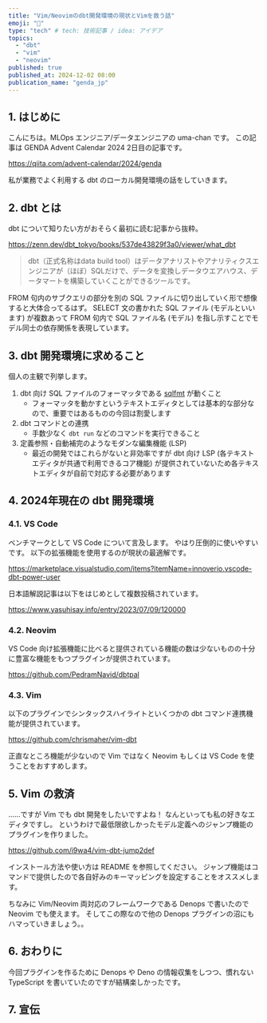 ```yaml
---
title: "Vim/Neovimのdbt開発環境の現状とVimを救う話"
emoji: "🐴"
type: "tech" # tech: 技術記事 / idea: アイデア
topics:
  - "dbt"
  - "vim"
  - "neovim"
published: true
published_at: 2024-12-02 08:00
publication_name: "genda_jp"
---
```


## 1. はじめに

こんにちは。MLOps エンジニア/データエンジニアの uma-chan です。
この記事は GENDA Advent Calendar 2024 2日目の記事です。

https://qiita.com/advent-calendar/2024/genda

私が業務でよく利用する dbt のローカル開発環境の話をしていきます。

## 2. dbt とは

dbt について知りたい方がおそらく最初に読む記事から抜粋。

https://zenn.dev/dbt_tokyo/books/537de43829f3a0/viewer/what_dbt

> dbt（正式名称はdata build tool）はデータアナリストやアナリティクスエンジニアが（ほぼ）SQLだけで、データを変換しデータウエアハウス、データマートを構築していくことができるツールです。

FROM 句内のサブクエリの部分を別の SQL ファイルに切り出していく形で想像すると大体合ってるはず。
SELECT 文の書かれた SQL ファイル (モデルといいます) が複数あって FROM 句内で SQL ファイル名 (モデル) を指し示すことでモデル同士の依存関係を表現しています。

## 3. dbt 開発環境に求めること

個人の主観で列挙します。

1. dbt 向け SQL ファイルのフォーマッタである [sqlfmt](https://github.com/tconbeer/sqlfmt) が動くこと
    - フォーマッタを動かすというテキストエディタとしては基本的な部分なので、重要ではあるものの今回は割愛します
2. dbt コマンドとの連携
    - 手数少なく `dbt run` などのコマンドを実行できること
3. 定義参照・自動補完のようなモダンな編集機能 (LSP)
    - 最近の開発ではこれらがないと非効率ですが dbt 向け LSP (各テキストエディタが共通で利用できるコア機能) が提供されていないため各テキストエディタが自前で対応する必要があります

## 4. 2024年現在の dbt 開発環境

### 4.1. VS Code

ベンチマークとして VS Code について言及します。
やはり圧倒的に使いやすいです。
以下の拡張機能を使用するのが現状の最適解です。

https://marketplace.visualstudio.com/items?itemName=innoverio.vscode-dbt-power-user

日本語解説記事は以下をはじめとして複数投稿されています。

https://www.yasuhisay.info/entry/2023/07/09/120000

### 4.2. Neovim

VS Code 向け拡張機能に比べると提供されている機能の数は少ないものの十分に豊富な機能をもつプラグインが提供されています。

https://github.com/PedramNavid/dbtpal

### 4.3. Vim

以下のプラグインでシンタックスハイライトといくつかの dbt コマンド連携機能が提供されています。

https://github.com/chrismaher/vim-dbt

正直なところ機能が少ないので Vim ではなく Neovim もしくは VS Code を使うことをおすすめします。

## 5. Vim の救済

……ですが Vim でも dbt 開発をしたいですよね！
なんといっても私の好きなエディタですし。
というわけで最低限欲しかったモデル定義へのジャンプ機能のプラグインを作りました。

https://github.com/i9wa4/vim-dbt-jump2def

インストール方法や使い方は README を参照してください。
ジャンプ機能はコマンドで提供したので各自好みのキーマッピングを設定することをオススメします。

ちなみに Vim/Neovim 両対応のフレームワークである Denops で書いたので Neovim でも使えます。
そしてこの際なので他の Denops プラグインの沼にもハマっていきましょう。。

## 6. おわりに

今回プラグインを作るために Denops や Deno の情報収集をしつつ、慣れない TypeScript を書いていたのですが結構楽しかったです。

## 7. 宣伝
